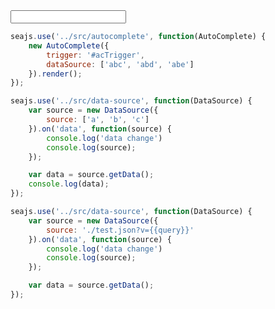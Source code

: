 <style>
.ui-autocomplete{
    border: 1px solid #CCC;
    background:#fff;
    padding: 2px 0;
}
.ui-autocomplete-ctn{
    margin:0;
    padding:0;
}
.ui-autocomplete-item{
    padding: 4px 10px;
    list-style: none;
}
.ui-autocomplete-item-hover{
    background:#0f0;
}
.ui-autocomplete-item-hl {
    background: #ff0;
}
</style>

<script>
seajs.config({
    map: [
        //[/(\d(?:\/dist)?\/[a-z]+)\.js$/, '$1-debug.js']
        //['overlay.js', 'overlay-debug.js'],
        //['templatable.js', 'templatable-debug.js']
    ]
})
</script>

<input id="acTrigger" type="text" value="" />

```javascript
seajs.use('../src/autocomplete', function(AutoComplete) {
    new AutoComplete({
        trigger: '#acTrigger',
        dataSource: ['abc', 'abd', 'abe']
    }).render();
});
```

```javascript
seajs.use('../src/data-source', function(DataSource) {
    var source = new DataSource({
        source: ['a', 'b', 'c']
    }).on('data', function(source) {
        console.log('data change')
        console.log(source);
    });

    var data = source.getData();
    console.log(data);
});
```


```javascript
seajs.use('../src/data-source', function(DataSource) {
    var source = new DataSource({
        source: './test.json?v={{query}}'
    }).on('data', function(source) {
        console.log('data change')
        console.log(source);
    });

    var data = source.getData();
});
```


